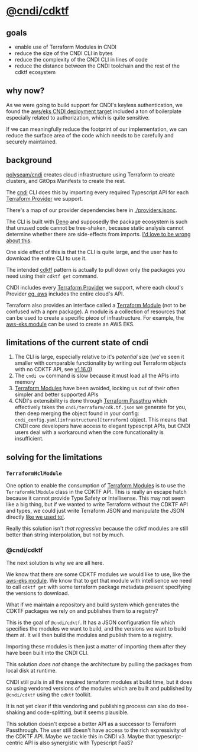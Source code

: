 # [@cndi/cdktf](https://jsr.io/@cndi/cdktf)

## goals

- enable use of Terraform Modules in CNDI
- reduce the size of the CNDI CLI in bytes
- reduce the complexity of the CNDI CLI in lines of code
- reduce the distance between the CNDI toolchain and the rest of the cdktf
  ecosystem

## why now?

As we were going to build support for CNDI's keyless authentication, we found
the
[aws/eks CNDI deployment target](https://github.com/polyseam/cndi/blob/main/src/outputs/terraform/aws/AWSEKSStack.ts)
included a ton of boilerplate especially related to authorization, which is
quite sensitive.

If we can meaningfully reduce the footprint of our implementation, we can reduce
the surface area of the code which needs to be carefully and securely
maintained.

## background

[polyseam/cndi](https://github.com/polyseam/cndi) creates cloud infrastructure
using Terraform to create clusters, and GitOps Manifests to create the rest.

The [cndi](https://github.com/polyseam/cndi) CLI does this by importing every
required Typescript API for each
[Terraform Provider](https://registry.terraform.io/browse/providers) we support.

There's a map of our provider dependencies here in
[./providers.jsonc](./providers.jsonc).

The CLI is built with [Deno](https://github.com/denoland/deno) and supposedly
the package ecosystem is such that unused code cannot be tree-shaken, because
static analysis cannot determine whether there are side-effects from imports.
[I'd love to be wrong about this](https://github.com/polyseam/cndi/issues/929).

One side effect of this is that the CLI is quite large, and the user has to
download the entire CLI to use it.

The intended [cdktf](https://developer.hashicorp.com/terraform/cdktf) pattern is
actually to pull down only the packages you need using their `cdktf get`
command.

CNDI includes every
[Terraform Provider](https://registry.terraform.io/browse/providers) we support,
where each cloud's Provider
[eg. aws](https://registry.terraform.io/providers/hashicorp/aws/latest) includes
the entire cloud's API.

Terraform also provides an interface called a
[Terraform Module](https://developer.hashicorp.com/terraform/language/modules)
(not to be confused with a npm package). A module is a collection of resources
that can be used to create a specific piece of infrastructure. For example, the
[aws-eks module](https://registry.terraform.io/modules/terraform-aws-modules/eks/aws/latest)
can be used to create an AWS EKS.

## limitations of the current state of cndi

1. The CLI is large, especially relative to it's _potential_ size (we've seen it
   smaller with comparable functionality by writing out Terraform objects with
   no CDKTF API, see
   [v1.16.0](https://github.com/polyseam/cndi/tree/v1.16.0/src/outputs/terraform/aws-eks))
2. The `cndi ow` command is slow because it must load all the APIs into memory
3. [Terraform Modules](https://developer.hashicorp.com/terraform/cdktf/concepts/modules)
   have been avoided, locking us out of their often simpler and better supported
   APIs
4. CNDI's extensibility is done through
   [Terraform Passthru](https://github.com/polyseam/cndi/blob/main/docs/terraform-passthru.md)
   which effectively takes the `cndi/terraform/cdk.tf.json` we generate for you,
   then deep merging the object found in your config:
   `cndi_config.yaml[infrastructure][terraform]` object. This means that CNDI
   core developers have access to elegant typescript APIs, but CNDI users deal
   with a workaround when the core funcationality is insufficient.

## solving for the limitations

### `TerraformHclModule`

One option to enable the consumption of
[Terraform Modules](https://developer.hashicorp.com/terraform/cdktf/concepts/modules#:~:text=The%20following%20example%20uses%20TerraformHclModule%20to%20import%20an%20AWS%20module.s)
is to use the `TerraformHclModule` class in the CDKTF API. This is really an
escape hatch because it cannot provide Type Safety or Intellisense. This may not
seem like a big thing, but if we wanted to write Terraform without the CDKTF API
and types, we could just write Terraform JSON and manipulate the JSON directly
[like we used to!](https://github.com/polyseam/cndi/tree/v1.16.0/src/outputs/terraform/aws-eks).

Really this solution isn't _that regressive_ because the cdktf modules are still
better than string interpolation, but not by much.

### @cndi/cdktf

The next solution is why we are all here.

We know that there are some CDKTF modules we would like to use, like the
[aws-eks module](https://registry.terraform.io/modules/terraform-aws-modules/eks/aws/latest).
We know that to get that module with intellisence we need to call `cdktf get`
with some terraform package metadata present specifying the versions to
download.

What if we maintain a repository and build system which generates the CDKTF
packages we rely on and publishes them to a registry?

This is the goal of `@cndi/cdktf`. It has a JSON configuration file which
specifies the modules we want to build, and the versions we want to build them
at. It will then build the modules and publish them to a registry.

Importing these modules is then just a matter of importing them after they have
been built into the CNDI CLI.

This solution _does not_ change the architecture by pulling the packages from
local disk at runtime.

CNDI still pulls in all the required terraform modules at build time, but it
does so using vendored versions of the modules which are built and published by
`@cndi/cdktf` using the `cdktf` toolkit.

It is not yet clear if this vendoring and publishing process can also do
tree-shaking and code-splitting, but it seems plausible.

This solution doesn't expose a better API as a successor to Terraform
Passthrough. The user still doesn't have access to the rich expressivity of the
CDKTF API. Maybe we tackle this in CNDI v3. Maybe that typescript-centric API is
also synergistic with Typescript FaaS?
